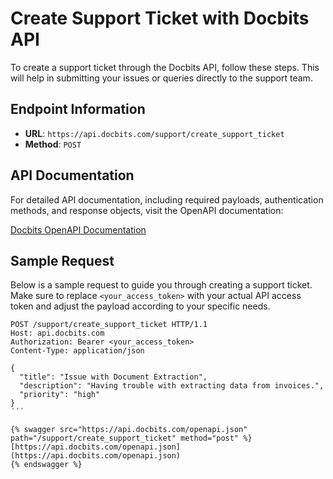 # Create Support Ticket with Docbits API

To create a support ticket through the Docbits API, follow these steps. This will help in submitting your issues or queries directly to the support team.

## Endpoint Information

- **URL**: `https://api.docbits.com/support/create_support_ticket`
- **Method**: `POST`

## API Documentation

For detailed API documentation, including required payloads, authentication methods, and response objects, visit the OpenAPI documentation:

[Docbits OpenAPI Documentation](https://api.docbits.com/openapi.json)

## Sample Request

Below is a sample request to guide you through creating a support ticket. Make sure to replace `<your_access_token>` with your actual API access token and adjust the payload according to your specific needs.

```http
POST /support/create_support_ticket HTTP/1.1
Host: api.docbits.com
Authorization: Bearer <your_access_token>
Content-Type: application/json

{
  "title": "Issue with Document Extraction",
  "description": "Having trouble with extracting data from invoices.",
  "priority": "high"
}
´´´

{% swagger src="https://api.docbits.com/openapi.json" path="/support/create_support_ticket" method="post" %}
[https://api.docbits.com/openapi.json](https://api.docbits.com/openapi.json)
{% endswagger %}
